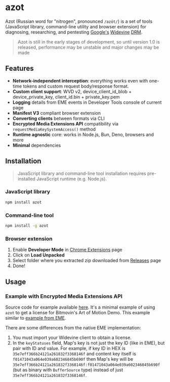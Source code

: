 # azot


Azot (Russian word for "nitrogen", pronounced `/azо́t/`) is a set of tools (JavaScript library, command-line utility and browser extension) for diagnosing, researching, and pentesting [Google's](https://about.google/) [Widevine](https://www.widevine.com/about) [DRM](https://www.urbandictionary.com/define.php?term=DRM).

> Azot is still in the early stages of development, so until version 1.0 is released, performance may be unstable and major changes may be made

## Features

- **Network-independent interception**: everything works even with one-time tokens and custom request body/response format.
- **Custom client support**: WVD v2, device_client_id_blob + device_private_key, client_id.bin + private_key.pem
- **Logging** details from EME events in Developer Tools console of current page
- **Manifest V3** compliant browser extension
- **Converting clients** between formats via CLI
- **Encrypted Media Extensions API** compatibility via `requestMediaKeySystemAccess()` method
- **Runtime agnostic** core: works in Node.js, Bun, Deno, browsers and more
- **Minimal** dependencies

## Installation

> JavaScript library and command-line tool installation requires pre-installed JavaScript runtime (e.g. Node.js).

### JavaScript library

```bash
npm install azot
```

### Command-line tool

```bash
npm install -g azot
```

### Browser extension

1. Enable **Developer Mode** in [Chrome Extensions](chrome://extensions/) page
2. Click on **Load Unpacked**
3. Select folder where you extracted zip downloaded from [Releases](https://github.com/vitalygashkov/azot/releases) page
4. Done!

## Usage

### Example with Encrypted Media Extensions API

Source code for example available [here](https://github.com/vitalygashkov/orlan/blob/main/examples/demo/eme.js). It's a minimal example of using `azot` to get a license for Bitmovin's Art of Motion Demo. This example similar to [example from EME](https://www.w3.org/TR/encrypted-media-2/#example-8).

There are some differences from the native EME implementation:

1. You must import your Widevine client to obtain a license.
2. In the `keyStatuses` field, Map's key is not just the key ID (like in EME), but pair with ID and value. For example, if key ID in HEX is `35e7eff366b24121a261832f3368146f` and content key itself is `f01471043a064e039a602346845b690f` then Map's key will be `35e7eff366b24121a261832f3368146f:f01471043a064e039a602346845b690f` (but as binary with `BufferSource` type) instead of just `35e7eff366b24121a261832f3368146f`.
